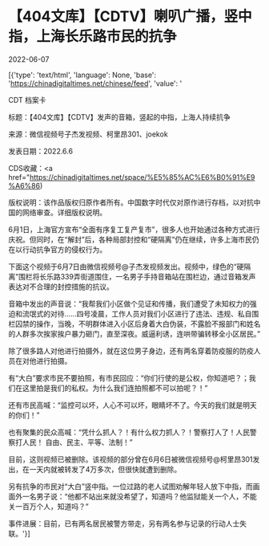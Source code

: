 # 【404文库】【CDTV】喇叭广播，竖中指，上海长乐路市民的抗争

2022-06-07

[{'type': 'text/html', 'language': None, 'base': 'https://chinadigitaltimes.net/chinese/feed', 'value': '

CDT 档案卡

标题：【404文库】【CDTV】发声的音箱，竖起的中指，上海人持续抗争

来源：微信视频号子杰发视频、柯里昂301、joekok

发表日期：2022.6.6

CDS收藏：<a href="https://chinadigitaltimes.net/space/%E5%85%AC%E6%B0%91%E9%A6%86)

版权说明：该作品版权归原作者所有。中国数字时代仅对原作进行存档，以对抗中国的网络审查。详细版权说明。





6月1日，上海官方宣布“全面有序复工复产复市”，很多人也开始通过各种方式进行庆祝。但同时，在“解封”后，各种局部封控和“硬隔离”仍在继续，许多上海市民仍在以行动抗争官方的侵权行为。

下面这个视频于6月7日由微信视频号@子杰发视频发出。视频中，绿色的“硬隔离”围栏将长乐路339弄街道围住，一名男子手持音箱站在围栏边，通过音箱发声表达对不合理的封控措施的抗议。



音箱中发出的声音说：“我帮我们小区做个见证和传播，我们遭受了未知权力的强迫和流氓式的对待&#8230;&#8230;四号凌晨，工作人员对我们小区进行了违法、违规、私自围栏囚禁的操作，当晚，不明群体进入小区后身着大白伪装，不露脸不报部门和姓名的人群多次挨家挨户暴力砸门，直至深夜。威逼利诱，连哄带骗转移全小区居民。”

除了很多路人对他进行拍摄外，就在这位男子身边，还有两名穿着防疫服的防疫人员在对他进行拍摄。

有“大白”要求市民不要拍照，有市民回应：“你们行使的是公权，你知道吧？；我们在这里拍是我们的私权。为什么我们连拍照都不可以拍呢？！”

还有市民高喊：“监控可以坏，人心不可以坏，眼睛坏不了。今天的我们就是明天的你们！”

也有聚集的民众高喊：“凭什么抓人？！有什么权力抓人？！警察打人了！人民警察打人民！ 自由、民主、平等、法制！”

目前，这则视频已被删除。该视频的部分曾在6月6日被微信视频号@柯里昂301发出，在一天内就被转发了4万多次，但很快就遭到删除。



另有抗争的市民对“大白”竖中指。一位过路的老人试图劝解年轻人放下中指，而画面外一名男子说：“他都不站出来就没希望了，知道吗？他监狱能关一个人，不能关一百万个人，知道吗？”

事件进展：目前，已有两名居民被警方带走，另有两名参与记录的行动人士失联。'}]